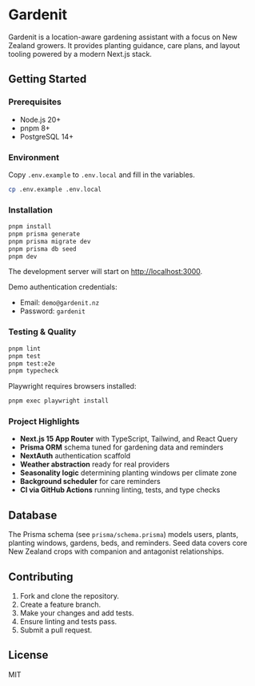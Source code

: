 # Gardenit

Gardenit is a location-aware gardening assistant with a focus on New Zealand growers. It provides planting guidance, care plans, and layout tooling powered by a modern Next.js stack.

## Getting Started

### Prerequisites
- Node.js 20+
- pnpm 8+
- PostgreSQL 14+

### Environment
Copy `.env.example` to `.env.local` and fill in the variables.

```bash
cp .env.example .env.local
```

### Installation

```bash
pnpm install
pnpm prisma generate
pnpm prisma migrate dev
pnpm prisma db seed
pnpm dev
```

The development server will start on [http://localhost:3000](http://localhost:3000).

Demo authentication credentials:

- Email: `demo@gardenit.nz`
- Password: `gardenit`

### Testing & Quality

```bash
pnpm lint
pnpm test
pnpm test:e2e
pnpm typecheck
```

Playwright requires browsers installed:
```bash
pnpm exec playwright install
```

### Project Highlights
- **Next.js 15 App Router** with TypeScript, Tailwind, and React Query
- **Prisma ORM** schema tuned for gardening data and reminders
- **NextAuth** authentication scaffold
- **Weather abstraction** ready for real providers
- **Seasonality logic** determining planting windows per climate zone
- **Background scheduler** for care reminders
- **CI via GitHub Actions** running linting, tests, and type checks

## Database
The Prisma schema (see `prisma/schema.prisma`) models users, plants, planting windows, gardens, beds, and reminders. Seed data covers core New Zealand crops with companion and antagonist relationships.

## Contributing
1. Fork and clone the repository.
2. Create a feature branch.
3. Make your changes and add tests.
4. Ensure linting and tests pass.
5. Submit a pull request.

## License
MIT
